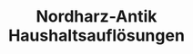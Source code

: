 ---
title: "Nordharz-Antik Haushaltsauflösungen"
url: /bad-harzburg/nordharz-antik-haushaltsaufloesungen/
shop: Allgemein
---